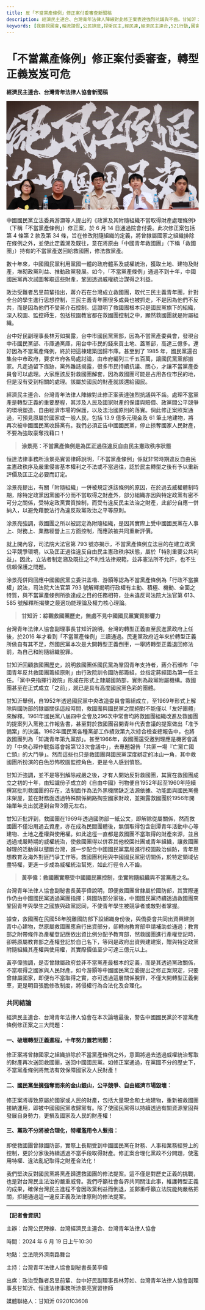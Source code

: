 ```yaml
---
title: 反「不當黨產條例」修正案付委審查新聞稿
description: 經濟民主連合、台灣青年法律人陣線對此修正案表達強烈抗議與不齒。甘知沂：綜觀救國團歷史，無處不見中國國民黨實質影響力台灣青年法律人協會副理事長甘知沂說明，台灣的轉型正義直至民進黨政府上任後，於2016 年才看到「不當黨產條例」三讀通過。民進黨政府近年來於轉型正義所做自有其不足，然國民黨本次是大開轉型正義倒車，一舉將轉型正義退回修法前，為自己和附隨組織脫罪。甘知沂回顧救國團歷史，說明救國團係國民黨為鞏固青年支持者，蔣介石頒布「中國青年反共救國團籌組原則」由行政院訓令國防部籌組，並指定蔣經國為第一任主任。「黨中央指揮行政院」形成在形式上隸屬國防部，實則為政黨附屬機構。甘知沂舉例，其中救國團所扮演的白色恐怖校園監控角色，更是令人感到憤怒。甘知沂強調，並不是等到解除戒嚴之後，才有人開始反對救國團，並揭露救國團於1956年開始單年支出就達到台幣3億元左右。甘知沂批評到，救國團在1969年透過國防部一紙公文，即解除從屬關係，然而救國團不僅沿用過去資產，亦在成為民間團體後，無償取得包含劍潭青年活動中心等建物、土地之產權與使用權。如此途徑一直都是救國團不當取得的財產來源，並且透過戒嚴時期的威權統治，使救國團得以併吞其他校園社團或青年組織，讓救國團辦理的活動得以壟斷台灣，進一步配合中國國民黨當局進行校園政治偵防，青年思想教育及海外對匪鬥爭工作等。
keywords: [我藐視國會,輪流請假,公民排班,捍衛民主,經民連,經濟民主連合,521行動,國會濫權,立院集結,在地對話,前進新北,不當黨產條例,救國團]
---
```


# 「不當黨產條例」修正案付委審查，轉型正義岌岌可危
**經濟民主連合、台灣青年法律人協會新聞稿**

![反「不當黨產條例」經濟民主連合、台灣青年法律人協會，記者會照片，涂景亮實習律師，林芳如，甘知沂，黃亭偉，呂昱。](img/DSC00798.png)

中國國民黨立法委員游灝等人提出的《政黨及其附隨組織不當取得財產處理條例》（下稱「不當黨產條例」）修正案，於 6 月 14 日通過院會付委。此次修正案包括第 4 條第 2 款及第 34 條，旨在修改附隨組織的定義，將曾隸屬國家之組織排除在條例之外，並使此定義溯及既往，意在將原由「中國青年救國團」（下稱「救國團」）持有的不當黨產送回給救國團，修法救黨產。

數十年來，中國國民黨利用黨國一體的政府體系及威權統治，獲取土地、建物及財產，堆砌政黨利益、推動政黨發展。如今，「不當黨產條例」通過不到十年，中國國民黨再次試圖奪取這些財產，鞏固透過威權統治謀得之利益。

政治受難者呂昱前輩指出，蔣介石在台灣成立救國團，取代三民主義青年團，針對全台的學生進行思想控制，三民主義青年團很多成員也被抓走，不是因為他們不反共，而是因為他們不受蔣介石控制。這證明了救國團根本只是國民黨旗下的組織，深入校園、監控師生，包括校園教官都在救國團控制之中，顯然救國團就是附屬組織。

台中好民副理事長林芳如揭露，台中市國民黨黨部，因為不當黨產委員會，發現台中市國民黨部、市庫通黨庫，用台中市民的錢來買土地、蓋黨部，高達三億多。還好因為不當黨產條例，終於把這棟建築回歸市庫。甚至到了 1985 年，國民黨還召集台中市政府，要求市府各局處討論，由市府編列三千五百萬，讓國民黨黨部搬家。凡走過留下痕跡，黨外雜誌揭露，很多市民持續抗議、關心，才讓不當黨產委員會可以處理。大家應該反對救國團解套，因為救國團可能是占用各位市民的地，但是沒有受到相關的處理。該屬於國民的財產就該還給國民。

經濟民主連合、台灣青年法律人陣線對此修正案表達強烈抗議與不齒。處理不當黨產是轉型正義的重要歷程，其涉及人民及國家財產的保護與賠償、政黨間公平競爭的環境塑造、自由經濟市場的保護，以及法治國原則的落實。倘此修正案照案通過，可預見原屬於國家或一般人民，包括 13.9 億多元現金及 61 筆土地建物，將再次被中國國民黨收歸黨有。我們必須正告中國國民黨，停止掠奪國家人民財產，不要為強取豪奪找藉口！

> **涂景亮：不當黨產條例是為匡正過往違反自由民主憲政秩序狀態**

恒達法律事務所涂景亮實習律師說明，「不當黨產條例」係就非常時期違反自由民主憲政秩序及嚴重侵害基本權利之不法或不當過往，認於民主轉型之後有予以重新評價及匡正之必要而訂定。

涂景亮提出，有關「附隨組織」一併被規定進該條例的原因，在於過去威權體制時期，除特定政黨因黨國不分而不當取得之財產外，部分組織亦因與特定政黨有密不可分之關係，受特定政黨實質控制，而受有違反民主法治之財產，此部分自應一併納入，以避免藉脫法行為違反政黨政治之平等原則。

涂景亮強調，救國團之所以被認定為附隨組織，是因其實際上受中國國民黨在人事上、財務上、業務經營上三方面控制，而應該被共同重新評價。

就上開內容，司法院大法官第 793 號亦揭示，不當黨產條例立法目的在建立政黨公平競爭環境，以及匡正過往違反自由民主憲政秩序狀態，屬於「特別重要公共利益」。因此，立法者制定溯及既往之不利性法律規範，並非憲法所不允許，也不生信賴保護之問題。

涂景亮併同回應中國國民黨立委洪孟楷、游顥等認為不當黨產條例為「行政不當擴權」說法，司法院大法官第 793 號解釋揭明行政權有主動、積極、機動、全面之特質，與不當黨產條例所欲達成之目的任務相符，並未違反司法院大法官第 613、585 號解釋所揭櫫之最適功能理論及權力核心理論。


> **甘知沂：綜觀救國團歷史，無處不見中國國民黨實質影響力**

台灣青年法律人協會副理事長甘知沂說明，台灣的轉型正義直至民進黨政府上任後，於2016 年才看到「不當黨產條例」三讀通過。民進黨政府近年來於轉型正義所做自有其不足，然國民黨本次是大開轉型正義倒車，一舉將轉型正義退回修法前，為自己和附隨組織脫罪。

甘知沂回顧救國團歷史，說明救國團係國民黨為鞏固青年支持者，蔣介石頒布「中國青年反共救國團籌組原則」由行政院訓令國防部籌組，並指定蔣經國為第一任主任。「黨中央指揮行政院」形成在形式上隸屬國防部，實則為政黨附屬機構。救國團甚至在正式成立「之前」，就已是具有高度國民黨色彩的團體。

甘知沂舉例，自1952年透過國民黨中央改造委員會籌組成立，至1969年形式上解除與國防部的隸屬關係這段時間，救國團與國民黨之間絕對不能僅以「友好團體」來解釋。1961年國民黨八屆四中全會及296次中常會均將救國團組織改進及救國團的提案列入黨務工作報告書，甚至對於救國團召開青年代表會議的提案做出「准予備案」的決議。1962年國民黨各種黨部工作績效第九次綜合檢查總報告中，也將救國團列為「知識青年第九黨部」。甚至1966年，救國團還受邀到理應是機密會議的「中央心理作戰指導會報第123次會議中」，去專題報告「共匪一場『亡黨亡國亡頭』的大鬥爭」。然而這些也只是救國團與國民黨深度綁定的冰山一角，其中救國團所扮演的白色恐怖校園監控角色，更是令人感到憤怒。

甘知沂強調，並不是等到解除戒嚴之後，才有人開始反對救國團，其實在救國團成立之初的十年，由知識份子成立的《自由中國》刊物便自1952年起至1960年陸續撰寫批判救國團的存在，法制面作為法外黑機關缺乏法源依據、功能面與國民黨疊床架屋，並在財務面透過特殊關係網路掏空國家財政，並揭露救國團於1956年開始單年支出就達到台幣3億元左右。

甘知沂批評到，救國團在1969年透過國防部一紙公文，即解除從屬關係，然而救國團不僅沿用過去資產，亦在成為民間團體後，無償取得包含劍潭青年活動中心等建物、土地之產權與使用權。如此途徑一直都是救國團不當取得的財產來源，並且透過戒嚴時期的威權統治，使救國團得以併吞其他校園社團或青年組織，讓救國團辦理的活動得以壟斷台灣，進一步配合中國國民黨當局進行校園政治偵防，青年思想教育及海外對匪鬥爭工作等。救國團利用與中國國民黨密切關係，於特定領域佔盡特權，更進一步成為威權統治幫兇，如此行徑令人不齒。

> **黃亭偉：救國團實際受中國國民黨控制，坐實附隨組織與不當黨產之名。**

台灣青年法律人協會副秘書長黃亭偉說明，即便救國團曾隸屬於國防部，其實際運作仍由中國國民黨透過黨團指揮；與國防部分家後，中國國民黨持續透過救國團來鞏固青年與學生之國族與政黨認同，不使青年學生被競爭者或敵對者掌握。

據查，救國團在民國58年脫離國防部下設組織身份後，與僑委會共同出資興建劍青中心建物，然原屬救國團應自行出資部分，卻轉向教育部申請補助並通過；教育部之附帶條件為產權登記應依出資比例分配予教育部，然救國團進行產權登記時，卻將原屬教育部之產權登記於自己名下，等同是政府出資興建建案，贈與特定政黨附隨組織其產權與使用權，其實際價值至少可達三億元以上。

黃亭偉強調，是否曾隸屬政府並非不當黨產最根本的定義，而是其透過黨政關係，不當取得之國家與人民財產。如今游顥等中國國民黨立委提出之修正案規定，只要曾隸屬國家，即便有不當取得之實，亦可透過這層關係脫罪，不僅大開轉型正義倒車，更是明目張膽修改制度，將侵權行為合法化及合理化。


### 共同結論

經濟民主連合、台灣青年法律人協會在本次論壇最後，警告中國國民黨於不當黨產條例修正案之三大問題：

#### 一、破壞轉型正義進程，十年努力置若罔聞：

修正案將曾隸國家之組織排除於不當黨產條例之外，意圖將過去透過威權統治奪取的財產再次送回救國團，送回中國國民黨。如修正案通過，在黨國不分的歷史下，不當黨產條例將無法有效保障國家及人民財產！

#### 二、國民黨坐擁強奪而來的金山銀山，公平競爭、自由經濟市場毀壞：

修正案將導致原屬於國家或人民的財產，包括大量現金和土地建物，重新被救國團接納運用，即被中國國民黨收歸黨有。除了使國民黨得以持續透過有關資源鞏固與發展自身勢力，更損及國家及人民的財產權！

#### 三、黨政不分將被合理化，特權濫用令人髮指：

即使救國團曾隸國防部，實際上長期受到中國國民黨在財務、人事和業務經營上的控制，更於分家後持續透過不當手段取得財產。修正案合理化黨政不分問題，使濫用特權、違法亂紀取得之財產合法化！


我們堅決反對國民黨將黨產歸還救國團的修法提案。這不僅是對歷史正義的挑戰，也是對台灣民主法治的嚴重威脅。我們呼籲社會各界共同關注此事，維護轉型正義的成果，確保台灣民主進程不會因政黨利益而倒退，並鄭重呼籲立法院能夠嚴格把關，拒絕通過這一違反正義及法律原則的修法提案。

---

**【記者會資訊】**

主辦：台灣公民陣線、台灣經濟民主連合、台灣青年法律人協會

時間：2024 年 6 月 19 日上午10:30

地點：立法院外濟南路舞台

主持：台灣青年法律人協會副秘書長黃亭偉

出席：政治受難者呂昱前輩、台中好民副理事長林芳如、台灣青年法律人協會副理事長甘知沂、恒達法律事務所涂景亮實習律師

媒體聯絡人：甘知沂 0920103608